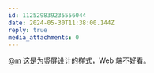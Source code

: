 ```yaml
---
id: 112529839235556044
date: 2024-05-30T11:38:00.144Z
reply: true
media_attachments: 0
---
```


[@m](https://ima.cm/@m) 这是为竖屏设计的样式，Web 端不好看。

